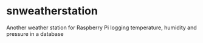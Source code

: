 # snweatherstation
Another weather station for Raspberry Pi logging temperature, humidity and pressure in a database
